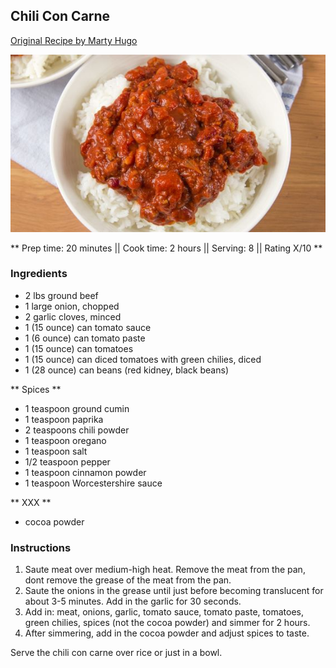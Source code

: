 ## Chili Con Carne

[Original Recipe by Marty Hugo](https://www.food.com/recipe/chili-con-carne-with-beans-11149)

![Picture](../img/chili_con_carne.jpg)

** Prep time: 20 minutes || Cook time: 2 hours || Serving: 8 || Rating X/10 **

### Ingredients

- 2 lbs ground beef
- 1 large onion, chopped
- 2 garlic cloves, minced
- 1 (15 ounce) can tomato sauce
- 1 (6 ounce) can tomato paste
- 1 (15 ounce) can tomatoes
- 1 (15 ounce) can diced tomatoes with green chilies, diced
- 1 (28 ounce) can beans (red kidney, black beans)

** Spices ** 

- 1 teaspoon ground cumin
- 1 teaspoon paprika
- 2 teaspoons chili powder
- 1 teaspoon oregano
- 1 teaspoon salt
- 1/2 teaspoon pepper
- 1 teaspoon cinnamon powder
- 1 teaspoon Worcestershire sauce

** XXX **

- cocoa powder 


### Instructions

1. Saute meat over medium-high heat. Remove the meat from the pan, dont remove the grease of the meat from the pan. 
2. Saute the onions in the grease until just before becoming translucent for about 3-5 minutes. Add in the garlic for 30 seconds. 
3. Add in: meat, onions, garlic, tomato sauce, tomato paste, tomatoes, green chilies, spices (not the cocoa powder) and simmer for 2 hours.
4. After simmering, add in the cocoa powder and adjust spices to taste. 

Serve the chili con carne over rice or just in a bowl. 

